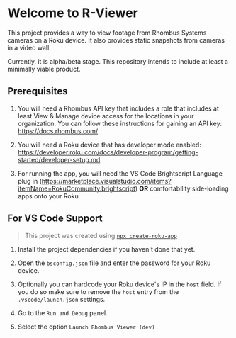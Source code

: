 # Welcome to R-Viewer

This project provides a way to view footage from Rhombus Systems cameras on a Roku device. It also provides static snapshots from cameras in a video wall. 

Currently, it is alpha/beta stage. This repository intends to include at least a minimally viable product.

## Prerequisites

 1. You will need a Rhombus API key that includes a role that includes at least View & Manage device access for the locations in your organization. You can follow these instructions for gaining an API key: https://docs.rhombus.com/
    
 2. You will need a Roku device that has developer mode enabled: https://developer.roku.com/docs/developer-program/getting-started/developer-setup.md
 
 3. For running the app, you will need the VS Code Brightscript Language plug in (https://marketplace.visualstudio.com/items?itemName=RokuCommunity.brightscript) **OR** comfortability side-loading apps onto your Roku

## For VS Code Support

> This project was created using [`npx create-roku-app`](https://github.com/haystacknews/create-roku-app)

1. Install the project dependencies if you haven't done that yet.

2. Open the `bsconfig.json` file and enter the password for your Roku device.

3. Optionally you can hardcode your Roku device's IP in the `host` field. If you do so make sure to remove the `host` entry from the `.vscode/launch.json` settings.

4. Go to the `Run and Debug` panel.

5. Select the option `Launch Rhombus Viewer (dev)`

